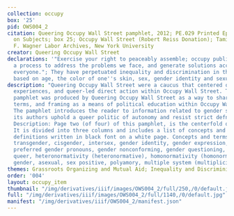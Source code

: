 ```yaml
---
collection: occupy
box: '25'
pid: OWS004_2
citation: Queering Occupy Wall Street pamphlet, 2012; PE.029 Printed Ephemera Collection
  on Subjects; box 25; Occupy Wall Street (Robert Reiss Donation); Tamiment Library/Robert
  F. Wagner Labor Archives, New York University
creator: Queering Occupy Wall Street
declarations: '"Exercise your right to peaceably assemble; occupy public space;  create
  a process to address the problems we face, and generate solutions accessible to
  everyone."; They have perpetuated inequality and discrimination in the workplace
  based on age, the color of one''s skin, sex, gender identity and sexual orientation.'
description: "Queering Occupy Wall Street were a caucus that centered queer lives,
  experiences, and queer-led direct action within Occupy Wall Street. This multi-page
  pamphlet was produced by Queering Occupy Wall Street as a way to share language,
  terms, and framing as a means of political education within Occupy Wall Street.
  The pamphlet introduces the reader to information related to gender sexuality; however,
  its authors uphold a queer politic of autonomy and resist strict defnition.\n\nImage
  Description: Page two (of four) of this pamphlet, is the centerfold of the pamphlet.
  It is divided into three columns and includes a list of concepts and terms and their
  definitions written in black font on a white page. Concepts and terms that are included:
  transgender, cisgender, intersex, gender identity, gender expression, gender binary,
  preferred gender pronouns, gender nonconforming, gender questioning, gender queer,
  queer, heteronormativity (heteronormative), homonormativity (homonormative), assigned
  gender, asexual, sex positive, polyamory, multiple system (multiplicity), Two-Spirit. "
themes: Grassroots Organizing and Mutual Aid; Inequality and Discriminiation
order: '004'
layout: occupy_item
thumbnail: "/img/derivatives/iiif/images/OWS004_2/full/250,/0/default.jpg"
full: "/img/derivatives/iiif/images/OWS004_2/full/1140,/0/default.jpg"
manifest: "/img/derivatives/iiif/OWS004_2/manifest.json"
---
```

